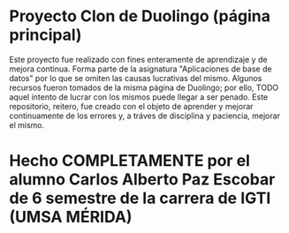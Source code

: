 # Proyecto Clon de Duolingo (página principal)

Este proyecto fue realizado con fines enteramente de aprendizaje y de mejora continua.
Forma parte de  la asignatura "Aplicaciones de base de datos" por lo que se omiten las causas lucrativas del mismo.
Algunos recursos fueron tomados de la misma página de Duolingo; por ello, TODO aquel intento de lucrar con los mismos puede llegar a ser penado. Este repositorio, reitero, fue creado con el objeto de aprender y mejorar continuamente de los errores y, a tráves de disciplina y paciencia, mejorar el mismo. 

# Hecho COMPLETAMENTE por el alumno Carlos Alberto Paz Escobar de 6 semestre de la carrera de IGTI (UMSA MÉRIDA)